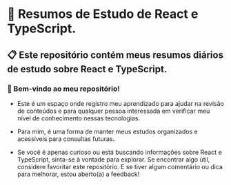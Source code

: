 # 🚀 Resumos de Estudo de React e TypeScript.
## 📋 Este repositório contém meus resumos diários de estudo sobre React e TypeScript.

### 🎉 Bem-vindo ao meu repositório!

-  Este é um espaço onde registro meu aprendizado para ajudar na revisão de conteúdos e para qualquer pessoa interessada em verificar meu nível de conhecimento nessas tecnologias.

- Para mim, é uma forma de manter meus estudos organizados e acessíveis para consultas futuras.

- Se você é apenas curioso ou está buscando informações sobre React e TypeScript, sinta-se à vontade para explorar. Se encontrar algo útil, considere favoritar este repositório. E se tiver algum comentário ou dica para melhorar, estou aberto(a) a feedback!

